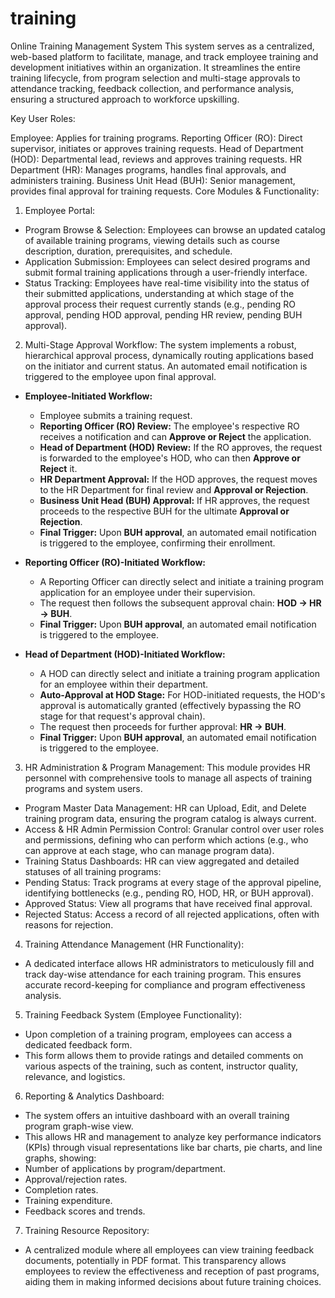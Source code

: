 # training
Online Training Management System
This system serves as a centralized, web-based platform to facilitate, manage, and track employee training and development initiatives within an organization. It streamlines the entire training lifecycle, from program selection and multi-stage approvals to attendance tracking, feedback collection, and performance analysis, ensuring a structured approach to workforce upskilling.

Key User Roles:

Employee: Applies for training programs.
Reporting Officer (RO): Direct supervisor, initiates or approves training requests.
Head of Department (HOD): Departmental lead, reviews and approves training requests.
HR Department (HR): Manages programs, handles final approvals, and administers training.
Business Unit Head (BUH): Senior management, provides final approval for training requests.
Core Modules & Functionality:
1. Employee Portal:
* Program Browse & Selection: Employees can browse an updated catalog of available training programs, viewing details such as course description, duration, prerequisites, and schedule.
* Application Submission: Employees can select desired programs and submit formal training applications through a user-friendly interface.
* Status Tracking: Employees have real-time visibility into the status of their submitted applications, understanding at which stage of the approval process their request currently stands (e.g., pending RO approval, pending HOD approval, pending HR review, pending BUH approval).

2. Multi-Stage Approval Workflow:
The system implements a robust, hierarchical approval process, dynamically routing applications based on the initiator and current status. An automated email notification is triggered to the employee upon final approval.

* **Employee-Initiated Workflow:**
    * Employee submits a training request.
    * **Reporting Officer (RO) Review:** The employee's respective RO receives a notification and can **Approve or Reject** the application.
    * **Head of Department (HOD) Review:** If the RO approves, the request is forwarded to the employee's HOD, who can then **Approve or Reject** it.
    * **HR Department Approval:** If the HOD approves, the request moves to the HR Department for final review and **Approval or Rejection**.
    * **Business Unit Head (BUH) Approval:** If HR approves, the request proceeds to the respective BUH for the ultimate **Approval or Rejection**.
    * **Final Trigger:** Upon **BUH approval**, an automated email notification is triggered to the employee, confirming their enrollment.

* **Reporting Officer (RO)-Initiated Workflow:**
    * A Reporting Officer can directly select and initiate a training program application for an employee under their supervision.
    * The request then follows the subsequent approval chain: **HOD -> HR -> BUH**.
    * **Final Trigger:** Upon **BUH approval**, an automated email notification is triggered to the employee.

* **Head of Department (HOD)-Initiated Workflow:**
    * A HOD can directly select and initiate a training program application for an employee within their department.
    * **Auto-Approval at HOD Stage:** For HOD-initiated requests, the HOD's approval is automatically granted (effectively bypassing the RO stage for that request's approval chain).
    * The request then proceeds for further approval: **HR -> BUH**.
    * **Final Trigger:** Upon **BUH approval**, an automated email notification is triggered to the employee.
3. HR Administration & Program Management:
This module provides HR personnel with comprehensive tools to manage all aspects of training programs and system users.
* Program Master Data Management: HR can Upload, Edit, and Delete training program data, ensuring the program catalog is always current.
* Access & HR Admin Permission Control: Granular control over user roles and permissions, defining who can perform which actions (e.g., who can approve at each stage, who can manage program data).
* Training Status Dashboards: HR can view aggregated and detailed statuses of all training programs:
* Pending Status: Track programs at every stage of the approval pipeline, identifying bottlenecks (e.g., pending RO, HOD, HR, or BUH approval).
* Approved Status: View all programs that have received final approval.
* Rejected Status: Access a record of all rejected applications, often with reasons for rejection.

4. Training Attendance Management (HR Functionality):
* A dedicated interface allows HR administrators to meticulously fill and track day-wise attendance for each training program. This ensures accurate record-keeping for compliance and program effectiveness analysis.

5. Training Feedback System (Employee Functionality):
* Upon completion of a training program, employees can access a dedicated feedback form.
* This form allows them to provide ratings and detailed comments on various aspects of the training, such as content, instructor quality, relevance, and logistics.

6. Reporting & Analytics Dashboard:
* The system offers an intuitive dashboard with an overall training program graph-wise view.
* This allows HR and management to analyze key performance indicators (KPIs) through visual representations like bar charts, pie charts, and line graphs, showing:
* Number of applications by program/department.
* Approval/rejection rates.
* Completion rates.
* Training expenditure.
* Feedback scores and trends.

7. Training Resource Repository:
* A centralized module where all employees can view training feedback documents, potentially in PDF format. This transparency allows employees to review the effectiveness and reception of past programs, aiding them in making informed decisions about future training choices.
